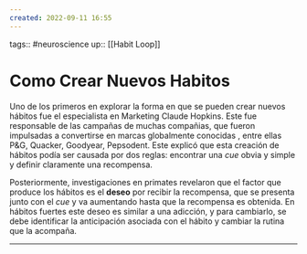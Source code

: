 ```yaml
---
created: 2022-09-11 16:55
---
```

tags:: #neuroscience 
up:: [[Habit Loop]]
# Como Crear Nuevos Habitos
Uno de los primeros en explorar la forma en que se pueden crear nuevos hábitos fue el especialista en Marketing Claude Hopkins. Este fue responsable de las campañas de muchas compañias, que fueron impulsadas a convertirse en marcas globalmente conocidas , entre ellas P&G, Quacker, Goodyear, Pepsodent. Este explicó que esta creación de hábitos podía ser causada por dos reglas: encontrar una *cue* obvia y simple y definir claramente una recompensa.

Posteriormente, investigaciones en primates revelaron que el factor que produce los hábitos es el **deseo** por recibir la recompensa, que se presenta junto con el *cue* y va aumentando hasta que la recompensa es obtenida. En hábitos fuertes este deseo es similar a una adicción, y para cambiarlo, se debe identificar la anticipación asociada con el hábito y cambiar la rutina que la acompaña.
___
